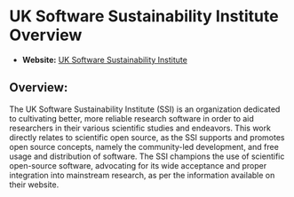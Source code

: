 # UK Software Sustainability Institute Overview

- **Website:** [UK Software Sustainability Institute](https://www.software.ac.uk/)

## Overview:

The UK Software Sustainability Institute (SSI) is an organization dedicated to cultivating better, more reliable research software in order to aid researchers in their various scientific studies and endeavors. This work directly relates to scientific open source, as the SSI supports and promotes open source concepts, namely the community-led development, and free usage and distribution of software. The SSI champions the use of scientific open-source software, advocating for its wide acceptance and proper integration into mainstream research, as per the information available on their website. 
